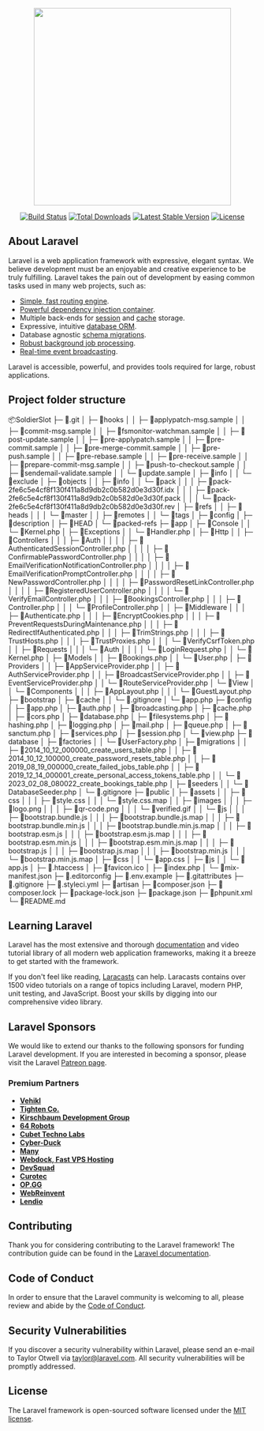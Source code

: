 <p align="center"><a href="https://laravel.com" target="_blank"><img src="https://raw.githubusercontent.com/laravel/art/master/logo-lockup/5%20SVG/2%20CMYK/1%20Full%20Color/laravel-logolockup-cmyk-red.svg" width="400"></a></p>

<p align="center">
<a href="https://travis-ci.org/laravel/framework"><img src="https://travis-ci.org/laravel/framework.svg" alt="Build Status"></a>
<a href="https://packagist.org/packages/laravel/framework"><img src="https://img.shields.io/packagist/dt/laravel/framework" alt="Total Downloads"></a>
<a href="https://packagist.org/packages/laravel/framework"><img src="https://img.shields.io/packagist/v/laravel/framework" alt="Latest Stable Version"></a>
<a href="https://packagist.org/packages/laravel/framework"><img src="https://img.shields.io/packagist/l/laravel/framework" alt="License"></a>
</p>

## About Laravel

Laravel is a web application framework with expressive, elegant syntax. We believe development must be an enjoyable and creative experience to be truly fulfilling. Laravel takes the pain out of development by easing common tasks used in many web projects, such as:

- [Simple, fast routing engine](https://laravel.com/docs/routing).
- [Powerful dependency injection container](https://laravel.com/docs/container).
- Multiple back-ends for [session](https://laravel.com/docs/session) and [cache](https://laravel.com/docs/cache) storage.
- Expressive, intuitive [database ORM](https://laravel.com/docs/eloquent).
- Database agnostic [schema migrations](https://laravel.com/docs/migrations).
- [Robust background job processing](https://laravel.com/docs/queues).
- [Real-time event broadcasting](https://laravel.com/docs/broadcasting).

Laravel is accessible, powerful, and provides tools required for large, robust applications.

## Project folder structure

📦SoldierSlot
 ├─ 📂.git
 │ ├─ 📂hooks
 │ │ ├─ 📜applypatch-msg.sample
 │ │ ├─ 📜commit-msg.sample
 │ │ ├─ 📜fsmonitor-watchman.sample
 │ │ ├─ 📜post-update.sample
 │ │ ├─ 📜pre-applypatch.sample
 │ │ ├─ 📜pre-commit.sample
 │ │ ├─ 📜pre-merge-commit.sample
 │ │ ├─ 📜pre-push.sample
 │ │ ├─ 📜pre-rebase.sample
 │ │ ├─ 📜pre-receive.sample
 │ │ ├─ 📜prepare-commit-msg.sample
 │ │ ├─ 📜push-to-checkout.sample
 │ │ ├─ 📜sendemail-validate.sample
 │ │ └─ 📜update.sample
 │ ├─ 📂info
 │ │ └─ 📜exclude
 │ ├─ 📂objects
 │ │ ├─ 📂info
 │ │ └─ 📂pack
 │ │ │ ├─ 📜pack-2fe6c5e4cf8f130f411a8d9db2c0b582d0e3d30f.idx
 │ │ │ ├─ 📜pack-2fe6c5e4cf8f130f411a8d9db2c0b582d0e3d30f.pack
 │ │ │ └─ 📜pack-2fe6c5e4cf8f130f411a8d9db2c0b582d0e3d30f.rev
 │ ├─ 📂refs
 │ │ ├─ 📂heads
 │ │ │ └─ 📜master
 │ │ ├─ 📂remotes
 │ │ └─ 📂tags
 │ ├─ 📜config
 │ ├─ 📜description
 │ ├─ 📜HEAD
 │ └─ 📜packed-refs
 ├─ 📂app
 │ ├─ 📂Console
 │ │ └─ 📜Kernel.php
 │ ├─ 📂Exceptions
 │ │ └─ 📜Handler.php
 │ ├─ 📂Http
 │ │ ├─ 📂Controllers
 │ │ │ ├─ 📂Auth
 │ │ │ │ ├─ 📜AuthenticatedSessionController.php
 │ │ │ │ ├─ 📜ConfirmablePasswordController.php
 │ │ │ │ ├─ 📜EmailVerificationNotificationController.php
 │ │ │ │ ├─ 📜EmailVerificationPromptController.php
 │ │ │ │ ├─ 📜NewPasswordController.php
 │ │ │ │ ├─ 📜PasswordResetLinkController.php
 │ │ │ │ ├─ 📜RegisteredUserController.php
 │ │ │ │ └─ 📜VerifyEmailController.php
 │ │ │ ├─ 📜BookingsController.php
 │ │ │ ├─ 📜Controller.php
 │ │ │ └─ 📜ProfileController.php
 │ │ ├─ 📂Middleware
 │ │ │ ├─ 📜Authenticate.php
 │ │ │ ├─ 📜EncryptCookies.php
 │ │ │ ├─ 📜PreventRequestsDuringMaintenance.php
 │ │ │ ├─ 📜RedirectIfAuthenticated.php
 │ │ │ ├─ 📜TrimStrings.php
 │ │ │ ├─ 📜TrustHosts.php
 │ │ │ ├─ 📜TrustProxies.php
 │ │ │ └─ 📜VerifyCsrfToken.php
 │ │ ├─ 📂Requests
 │ │ │ └─ 📂Auth
 │ │ │ │ └─ 📜LoginRequest.php
 │ │ └─ 📜Kernel.php
 │ ├─ 📂Models
 │ │ ├─ 📜Bookings.php
 │ │ └─ 📜User.php
 │ ├─ 📂Providers
 │ │ ├─ 📜AppServiceProvider.php
 │ │ ├─ 📜AuthServiceProvider.php
 │ │ ├─ 📜BroadcastServiceProvider.php
 │ │ ├─ 📜EventServiceProvider.php
 │ │ └─ 📜RouteServiceProvider.php
 │ └─ 📂View
 │ │ └─ 📂Components
 │ │ │ ├─ 📜AppLayout.php
 │ │ │ └─ 📜GuestLayout.php
 ├─ 📂bootstrap
 │ ├─ 📂cache
 │ │ └─ 📜.gitignore
 │ └─ 📜app.php
 ├─ 📂config
 │ ├─ 📜app.php
 │ ├─ 📜auth.php
 │ ├─ 📜broadcasting.php
 │ ├─ 📜cache.php
 │ ├─ 📜cors.php
 │ ├─ 📜database.php
 │ ├─ 📜filesystems.php
 │ ├─ 📜hashing.php
 │ ├─ 📜logging.php
 │ ├─ 📜mail.php
 │ ├─ 📜queue.php
 │ ├─ 📜sanctum.php
 │ ├─ 📜services.php
 │ ├─ 📜session.php
 │ └─ 📜view.php
 ├─ 📂database
 │ ├─ 📂factories
 │ │ └─ 📜UserFactory.php
 │ ├─ 📂migrations
 │ │ ├─ 📜2014_10_12_000000_create_users_table.php
 │ │ ├─ 📜2014_10_12_100000_create_password_resets_table.php
 │ │ ├─ 📜2019_08_19_000000_create_failed_jobs_table.php
 │ │ ├─ 📜2019_12_14_000001_create_personal_access_tokens_table.php
 │ │ └─ 📜2023_02_08_080022_create_bookings_table.php
 │ ├─ 📂seeders
 │ │ └─ 📜DatabaseSeeder.php
 │ └─ 📜.gitignore
 ├─ 📂public
 │ ├─ 📂assets
 │ │ ├─ 📂css
 │ │ │ ├─ 📜style.css
 │ │ │ └─ 📜style.css.map
 │ │ ├─ 📂images
 │ │ │ ├─ 📜logo.png
 │ │ │ ├─ 📜qr-code.png
 │ │ │ └─ 📜verified.gif
 │ │ └─ 📂js
 │ │ │ ├─ 📜bootstrap.bundle.js
 │ │ │ ├─ 📜bootstrap.bundle.js.map
 │ │ │ ├─ 📜bootstrap.bundle.min.js
 │ │ │ ├─ 📜bootstrap.bundle.min.js.map
 │ │ │ ├─ 📜bootstrap.esm.js
 │ │ │ ├─ 📜bootstrap.esm.js.map
 │ │ │ ├─ 📜bootstrap.esm.min.js
 │ │ │ ├─ 📜bootstrap.esm.min.js.map
 │ │ │ ├─ 📜bootstrap.js
 │ │ │ ├─ 📜bootstrap.js.map
 │ │ │ ├─ 📜bootstrap.min.js
 │ │ │ └─ 📜bootstrap.min.js.map
 │ ├─ 📂css
 │ │ └─ 📜app.css
 │ ├─ 📂js
 │ │ └─ 📜app.js
 │ ├─ 📜.htaccess
 │ ├─ 📜favicon.ico
 │ ├─ 📜index.php
 │ └─ 📜mix-manifest.json
 ├─ 📜.editorconfig
 ├─ 📜.env.example
 ├─ 📜.gitattributes
 ├─ 📜.gitignore
 ├─ 📜.styleci.yml
 ├─ 📜artisan
 ├─ 📜composer.json
 ├─ 📜composer.lock
 ├─ 📜package-lock.json
 ├─ 📜package.json
 ├─ 📜phpunit.xml
 └─ 📜README.md


## Learning Laravel

Laravel has the most extensive and thorough [documentation](https://laravel.com/docs) and video tutorial library of all modern web application frameworks, making it a breeze to get started with the framework.

If you don't feel like reading, [Laracasts](https://laracasts.com) can help. Laracasts contains over 1500 video tutorials on a range of topics including Laravel, modern PHP, unit testing, and JavaScript. Boost your skills by digging into our comprehensive video library.

## Laravel Sponsors

We would like to extend our thanks to the following sponsors for funding Laravel development. If you are interested in becoming a sponsor, please visit the Laravel [Patreon page](https://patreon.com/taylorotwell).

### Premium Partners

- **[Vehikl](https://vehikl.com/)**
- **[Tighten Co.](https://tighten.co)**
- **[Kirschbaum Development Group](https://kirschbaumdevelopment.com)**
- **[64 Robots](https://64robots.com)**
- **[Cubet Techno Labs](https://cubettech.com)**
- **[Cyber-Duck](https://cyber-duck.co.uk)**
- **[Many](https://www.many.co.uk)**
- **[Webdock, Fast VPS Hosting](https://www.webdock.io/en)**
- **[DevSquad](https://devsquad.com)**
- **[Curotec](https://www.curotec.com/services/technologies/laravel/)**
- **[OP.GG](https://op.gg)**
- **[WebReinvent](https://webreinvent.com/?utm_source=laravel&utm_medium=github&utm_campaign=patreon-sponsors)**
- **[Lendio](https://lendio.com)**

## Contributing

Thank you for considering contributing to the Laravel framework! The contribution guide can be found in the [Laravel documentation](https://laravel.com/docs/contributions).

## Code of Conduct

In order to ensure that the Laravel community is welcoming to all, please review and abide by the [Code of Conduct](https://laravel.com/docs/contributions#code-of-conduct).

## Security Vulnerabilities

If you discover a security vulnerability within Laravel, please send an e-mail to Taylor Otwell via [taylor@laravel.com](mailto:taylor@laravel.com). All security vulnerabilities will be promptly addressed.

## License

The Laravel framework is open-sourced software licensed under the [MIT license](https://opensource.org/licenses/MIT).
